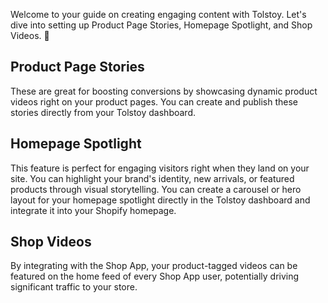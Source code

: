 Welcome to your guide on creating engaging content with Tolstoy. Let's dive into setting up Product Page Stories, Homepage Spotlight, and Shop Videos. 🚀

## Product Page Stories

These are great for boosting conversions by showcasing dynamic product videos right on your product pages. You can create and publish these stories directly from your Tolstoy dashboard.

## Homepage Spotlight

This feature is perfect for engaging visitors right when they land on your site. You can highlight your brand's identity, new arrivals, or featured products through visual storytelling. You can create a carousel or hero layout for your homepage spotlight directly in the Tolstoy dashboard and integrate it into your Shopify homepage.

## Shop Videos

By integrating with the Shop App, your product-tagged videos can be featured on the home feed of every Shop App user, potentially driving significant traffic to your store.